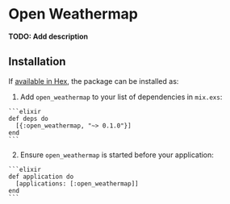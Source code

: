 # Open Weathermap

**TODO: Add description**

## Installation

If [available in Hex](https://hex.pm/docs/publish), the package can be installed as:

  1. Add `open_weathermap` to your list of dependencies in `mix.exs`:

    ```elixir
    def deps do
      [{:open_weathermap, "~> 0.1.0"}]
    end
    ```

  2. Ensure `open_weathermap` is started before your application:

    ```elixir
    def application do
      [applications: [:open_weathermap]]
    end
    ```

